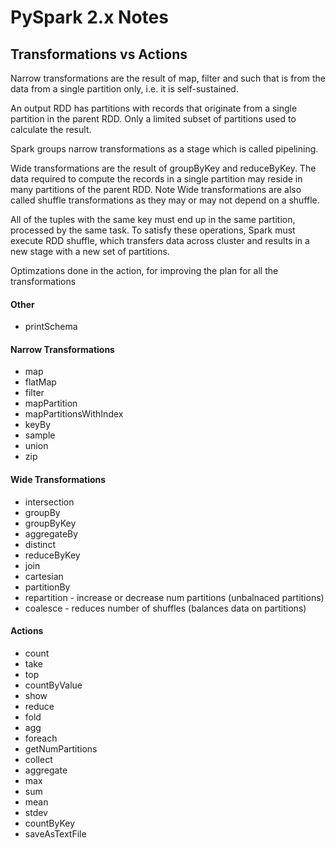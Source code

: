 # PySpark 2.x Notes

## Transformations vs Actions


Narrow transformations are the result of map, filter and such that is from the data from a single partition only, i.e. it is self-sustained.

An output RDD has partitions with records that originate from a single partition in the parent RDD. Only a limited subset of partitions used to calculate the result.

Spark groups narrow transformations as a stage which is called pipelining.


Wide transformations are the result of groupByKey and reduceByKey. The data required to compute the records in a single partition may reside in many partitions of the parent RDD.
Note
	Wide transformations are also called shuffle transformations as they may or may not depend on a shuffle.

All of the tuples with the same key must end up in the same partition, processed by the same task. To satisfy these operations, Spark must execute RDD shuffle, which transfers data across cluster and results in a new stage with a new set of partitions.


Optimzations done in the action, for improving the plan for all the transformations


#### Other
  * printSchema

#### Narrow Transformations
  * map
  * flatMap
  * filter
  * mapPartition
  * mapPartitionsWithIndex
  * keyBy
  * sample
  * union
  * zip
    
#### Wide Transformations
  * intersection
  * groupBy
  * groupByKey
  * aggregateBy
  * distinct
  * reduceByKey
  * join
  * cartesian
  * partitionBy
  * repartition - increase or decrease num partitions (unbalnaced partitions)
  * coalesce - reduces number of shuffles (balances data on partitions)
    
#### Actions
  * count
  * take
  * top
  * countByValue
  * show
  * reduce
  * fold
  * agg
  * foreach
  * getNumPartitions
  * collect
  * aggregate
  * max
  * sum
  * mean
  * stdev
  * countByKey
  * saveAsTextFile
  

